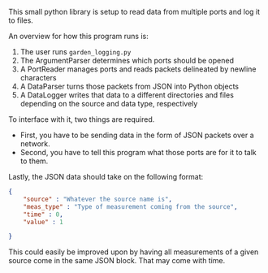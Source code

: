 This small python library is setup to read data from multiple ports and log it to files.

An overview for how this program runs is:
1. The user runs ```garden_logging.py``` 
2. The ArgumentParser determines which ports should be opened
3. A PortReader manages ports and reads packets delineated by newline characters
4. A DataParser turns those packets from JSON into Python objects
5. A DataLogger writes that data to a different directories and files depending on the source and data type, respectively 

To interface with it, two things are required.
- First, you have to be sending data in the form of JSON packets over a network. 
- Second, you have to tell this program what those ports are for it to talk to them.

Lastly, the JSON data should take on the following format:

```json
{
    "source" : "Whatever the source name is",
    "meas_type" : "Type of measurement coming from the source",
    "time" : 0,
    "value" : 1

}
```

This could easily be improved upon by having all measurements of a given source come in the same JSON block. That may come with time.